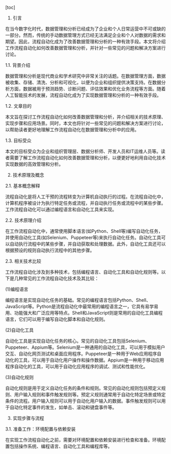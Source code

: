 
[toc]                    
                
                
1. 引言

在当今数字化时代，数据管理和分析已经成为了企业和个人日常运营中不可或缺的一部分。然而，传统的手动数据管理方式已经无法满足企业和个人对数据的需求和期望。因此，流程自动化成为了改善数据管理和分析的一种有效手段。本文将介绍工作流程自动化如何改善数据管理和分析，并针对一些常见的问题和解决方案进行讨论。

1.1. 背景介绍

数据管理和分析是现代商业和学术研究中非常关注的话题。在数据管理方面，数据被收集、存储、清洗、分析和可视化，以便为企业和组织提供决策支持。在数据分析方面，数据被用于预测趋势、诊断问题、评估效果和优化业务流程等方面。随着人工智能技术的发展，流程自动化成为了实现数据管理和分析的一种有效手段。

1.2. 文章目的

本文旨在探讨工作流程自动化如何改善数据管理和分析，并介绍相关的技术原理、实现步骤和应用场景。同时，本文也将针对一些常见的问题和解决方案进行讨论，以帮助读者更好地理解工作流程自动化在数据管理和分析中的应用。

1.3. 目标受众

本文的目标受众为企业和组织管理层、数据分析师、开发人员和IT运维人员等。读者需要了解工作流程自动化如何改善数据管理和分析，以便更好地利用自动化技术实现数据的高效管理和分析。

2. 技术原理及概念

2.1. 基本概念解释

流程自动化是将人工干预的流程转变为计算机自动执行的过程。在流程自动化中，计算机程序被设计为执行特定任务或流程，并自动执行任务或流程中的某些步骤。工作流程自动化可以通过编程语言和自动化工具来实现。

2.2. 技术原理介绍

在工作流程自动化中，通常使用脚本语言(如Python、Shell等)编写自动化任务，并使用自动化工具(如Selenium、Puppeteer等)来执行自动化任务。自动化工具可以自动执行流程中的某些步骤，并自动获取和处理数据。此外，自动化工具还可以根据预设的规则自动执行流程中的其他步骤。

2.3. 相关技术比较

工作流程自动化涉及到多种技术，包括编程语言、自动化工具和自动化规则等。以下是几种常见的工作流程自动化技术及其比较：

(1)编程语言

编程语言是实现自动化任务的基础。常见的编程语言包括Python、Shell、JavaScript等。Python是流程自动化中最常用的编程语言之一，它具有易学易用、功能强大和广泛应用等特点。Shell和JavaScript则是常用的自动化工具编程语言，它们可以用于编写自动化脚本和自动化规则。

(2)自动化工具

自动化工具是实现自动化任务的核心。常见的自动化工具包括Selenium、Puppeteer、Appium等。Selenium是一种通用的自动化工具，可以用于模拟用户交互、自动化网页测试和桌面应用程序。Puppeteer是一种用于Web应用程序自动化的工具，可以用于自动化用户操作和操作数据。Appium是一种用于移动应用程序自动化的工具，可以用于自动化应用程序的调试、测试和性能优化。

(3)自动化规则

自动化规则是用于定义自动化任务的条件和规则。常见的自动化规则包括预定义规则、用户输入规则和事件触发规则等。预定义规则通常用于自动化特定场景或特定条件的流程。用户输入规则可以用于自动化用户输入的数据。事件触发规则可以用于自动化特定事件的发生，如单击、滚动和键盘事件等。

3. 实现步骤与流程

3.1. 准备工作：环境配置与依赖安装

在实现工作流程自动化之前，需要对环境配置和依赖安装进行检查和准备。环境配置包括操作系统、编程语言、自动化工具和编程库等。

